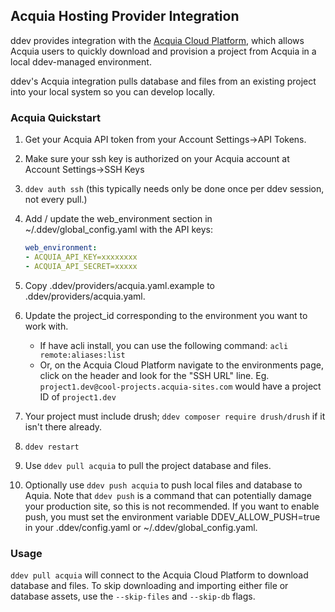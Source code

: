 ## Acquia Hosting Provider Integration

ddev provides integration with the [Acquia Cloud Platform](https://www.acquia.com/choosing-right-acquia-cloud-platform), which allows Acquia users to quickly download and provision a project from Acquia in a local ddev-managed environment.

ddev's Acquia integration pulls database and files from an existing project into your local system so you can develop locally.

### Acquia Quickstart

1. Get your Acquia API token from your Account Settings->API Tokens.
2. Make sure your ssh key is authorized on your Acquia account at Account Settings->SSH Keys
3. `ddev auth ssh` (this typically needs only be done once per ddev session, not every pull.)
4. Add / update the web_environment section in ~/.ddev/global_config.yaml with the API keys:

   ```yaml
   web_environment:
   - ACQUIA_API_KEY=xxxxxxxx
   - ACQUIA_API_SECRET=xxxxx
   ```

5. Copy .ddev/providers/acquia.yaml.example to .ddev/providers/acquia.yaml.
6. Update the project_id corresponding to the environment you want to work with.
   - If have acli install, you can use the following command: `acli remote:aliases:list`
   - Or, on the Acquia Cloud Platform navigate to the environments page, click on the header and look for the "SSH URL" line. Eg. `project1.dev@cool-projects.acquia-sites.com` would have a project ID of `project1.dev`
7. Your project must include drush; `ddev composer require drush/drush` if it isn't there already.
8. `ddev restart`
9. Use `ddev pull acquia` to pull the project database and files.
10. Optionally use `ddev push acquia` to push local files and database to Aquia. Note that `ddev push` is a command that can potentially damage your production site, so this is not recommended. If you want to enable push, you must set the environment variable DDEV_ALLOW_PUSH=true in your .ddev/config.yaml or ~/.ddev/global_config.yaml.

### Usage

`ddev pull acquia` will connect to the Acquia Cloud Platform to download database and files. To skip downloading and importing either file or database assets, use the `--skip-files` and `--skip-db` flags.
